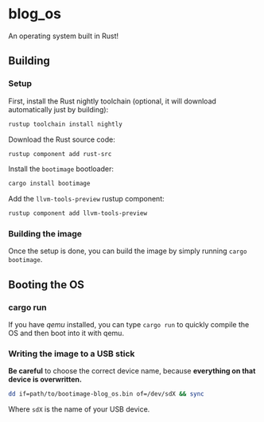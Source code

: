 # blog_os
An operating system built in Rust!

## Building
### Setup
First, install the Rust nightly toolchain (optional, it will download
automatically just by building):

```sh
rustup toolchain install nightly
```

Download the Rust source code:

```sh
rustup component add rust-src
```

Install the `bootimage` bootloader:

```sh
cargo install bootimage
```

Add the `llvm-tools-preview` rustup component:

```sh
rustup component add llvm-tools-preview
```

### Building the image
Once the setup is done, you can build the image by simply running
`cargo bootimage`.

## Booting the OS

### cargo run
If you have *qemu* installed, you can type `cargo run` to quickly compile the
OS and then boot into it with qemu.

### Writing the image to a USB stick
**Be careful** to choose the correct device name, because
**everything on that device is overwritten.**

```sh
dd if=path/to/bootimage-blog_os.bin of=/dev/sdX && sync
```

Where `sdX` is the name of your USB device.